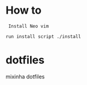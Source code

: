 # How to

```
 Install Neo vim
```
```
run install script ./install
```

# dotfiles

mixinha dotfiles
